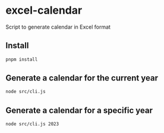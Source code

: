 # excel-calendar
Script to generate calendar in Excel format

## Install
```bash
pnpm install
```

## Generate a calendar for the current year

```bash
node src/cli.js
```

## Generate a calendar for a specific year

```bash
node src/cli.js 2023
```
